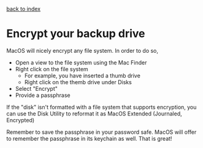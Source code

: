 ---
---
[back to index](index)
# Encrypt your backup drive

MacOS will nicely encrypt any file system.  In order to do so,
* Open a view to the file system using the Mac Finder
* Right click on the file system
    * For example, you have inserted a thumb drive
    * Right click on the themb drive under Disks
* Select "Encrypt"
* Provide a passphrase

If the "disk" isn't formatted with a file system that supports encryption,
you can use the Disk Utility to reformat it as
MacOS Extended (Journaled, Encrypted)

Remember to save the passphrase in your password safe.
MacOS will offer to remember the passphrase in its keychain as well.
That is great!
